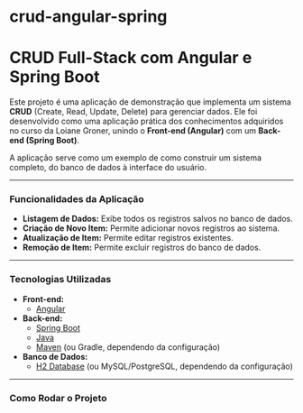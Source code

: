 # crud-angular-spring
# CRUD Full-Stack com Angular e Spring Boot

Este projeto é uma aplicação de demonstração que implementa um sistema **CRUD** (Create, Read, Update, Delete) para gerenciar dados. Ele foi desenvolvido como uma aplicação prática dos conhecimentos adquiridos no curso da Loiane Groner, unindo o **Front-end (Angular)** com um **Back-end (Spring Boot)**.

A aplicação serve como um exemplo de como construir um sistema completo, do banco de dados à interface do usuário.

---

### Funcionalidades da Aplicação

* **Listagem de Dados:** Exibe todos os registros salvos no banco de dados.
* **Criação de Novo Item:** Permite adicionar novos registros ao sistema.
* **Atualização de Item:** Permite editar registros existentes.
* **Remoção de Item:** Permite excluir registros do banco de dados.

---

### Tecnologias Utilizadas

* **Front-end:**
    * [Angular](https://angular.io/)
* **Back-end:**
    * [Spring Boot](https://spring.io/projects/spring-boot)
    * [Java](https://www.java.com/)
    * [Maven](https://maven.apache.org/) (ou Gradle, dependendo da configuração)
* **Banco de Dados:**
    * [H2 Database](https://www.h2database.com/html/main.html) (ou MySQL/PostgreSQL, dependendo da configuração)

---

### Como Rodar o Projeto


